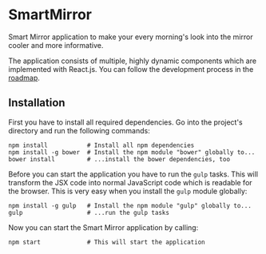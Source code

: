 # SmartMirror
Smart Mirror application to make your every morning's look into the mirror cooler and more informative.

The application consists of multiple, highly dynamic components which are implemented with React.js. You can follow the development process in the [roadmap](https://github.com/GI4U/SmartMirror/projects/1).

## Installation
First you have to install all required dependencies. Go into the project's directory and run the following commands:

```shell
npm install           # Install all npm dependencies
npm install -g bower  # Install the npm module "bower" globally to...
bower install         # ...install the bower dependencies, too
```

Before you can start the application you have to run the `gulp` tasks. This will transform the JSX code into normal JavaScript code which is readable for the browser. This is very easy when you install the `gulp` module globally:

```shell
npm install -g gulp   # Install the npm module "gulp" globally to...
gulp                  # ...run the gulp tasks
```

Now you can start the Smart Mirror application by calling:

```shell
npm start             # This will start the application
```
